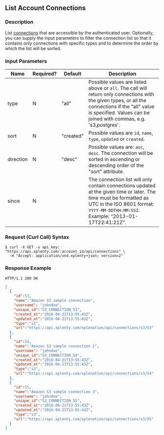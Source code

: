 ## List Account Connections

### Description
List [connections](https://github.com/xplenty/xplenty-api-doc-v2/blob/master/resources/connection.md) that are accessible by the authenticated user.
Optionally, you can supply the input parameters to filter the connection list so that it contains only connections with specific types and to determine the order by which the list will be sorted.

### Input Parameters

|Name|Required?|Default|Description|
|----|---------|-------|-----------|
type|N|"all" |Possible values are listed above or ```all```. The call will return only connections with the given types, or all the connections if the "all" value is specified. Values can be joined with commas, e.g. 's3,postgres'.
sort|N|"created"|Possible values are ```id```, ```name```, ```type```, ```updated``` or ```created```.
direction|N|"desc"|Possible values are: ```asc```, ```desc```. The connection will be sorted in ascending or descending order of the "sort" attribute.
since|N| |The connection list will only contain connections updated at the given time or later. The time must be formatted as UTC in the ISO 8601 format: ```YYYY-MM-DDTHH:MM:SSZ```. Example: “2013-01-17T22:41:21Z”.

### Request (Curl Call) Syntax
```shell
$ curl -X GET -u api_key: "https://api.xplenty.com/:account_id/api/connections" \
  -H "Accept: application/vnd.xplenty+json; version=2"
```

### Response Example
```HTTP
HTTP/1.1 200 OK
```

```json
[
  {
    "id":53,
    "name":"Amazon S3 sample connection",
    "username": "johndoe",
    "unique_id":"S3_CONNECTION_53",
    "created_at":"2016-04-21T13:55:43Z",
    "updated_at":"2016-04-21T13:55:43Z",
    "type":"s3",
    "url":"https://api.xplenty.com/xplenation/api/connections/s3/53"
  },
  {
    "id":54,
    "name":"Amazon S3 sample connection 2",
    "username": "johndoe",
    "unique_id":"S3_CONNECTION_54",
    "created_at":"2016-04-21T13:55:43Z",
    "updated_at":"2016-04-21T13:55:43Z",
    "type":"s3",
    "url":"https://api.xplenty.com/xplenation/api/connections/s3/54"
  },
  {
    "id":55,
    "name":"Amazon S3 sample connection 3",
    "username": "johndoe",
    "unique_id":"S3_CONNECTION_55",
    "created_at":"2016-04-21T13:55:43Z",
    "updated_at":"2016-04-21T13:55:43Z",
    "type":"s3",
    "url":"https://api.xplenty.com/xplenation/api/connections/s3/55"
  }
]
```
